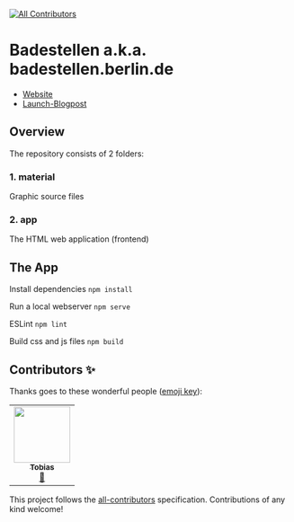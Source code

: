 
<!-- ALL-CONTRIBUTORS-BADGE:START - Do not remove or modify this section -->
[![All Contributors](https://img.shields.io/badge/all_contributors-1-orange.svg?style=flat-square)](#contributors-)
<!-- ALL-CONTRIBUTORS-BADGE:END -->
# Badestellen a.k.a. badestellen.berlin.de

- [Website](https://badestellen.berlin.de/)
- [Launch-Blogpost](https://lab.technologiestiftung-berlin.de/projects/bathing-water/index.html)

## Overview

The repository consists of 2 folders:

### 1. material

Graphic source files

### 2. app

The HTML web application (frontend)

## The App

Install dependencies
`npm install`

Run a local webserver
`npm serve`

ESLint
`npm lint`

Build css and js files
`npm build`

## Contributors ✨

Thanks goes to these wonderful people ([emoji key](https://allcontributors.org/docs/en/emoji-key)):

<!-- ALL-CONTRIBUTORS-LIST:START - Do not remove or modify this section -->
<!-- prettier-ignore-start -->
<!-- markdownlint-disable -->
<table>
  <tr>
    <td align="center"><a href="http://tobiasjordans.de"><img src="https://avatars.githubusercontent.com/u/111561?v=4?s=100" width="100px;" alt=""/><br /><sub><b>Tobias</b></sub></a><br /><a href="https://github.com/technologiestiftung/badestellen/commits?author=tordans" title="Documentation">📖</a></td>
  </tr>
</table>

<!-- markdownlint-restore -->
<!-- prettier-ignore-end -->

<!-- ALL-CONTRIBUTORS-LIST:END -->

This project follows the [all-contributors](https://github.com/all-contributors/all-contributors) specification. Contributions of any kind welcome!
